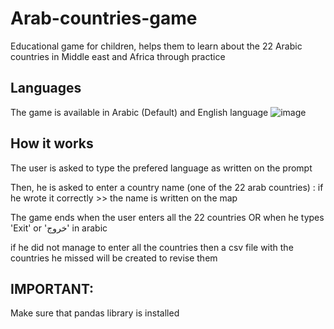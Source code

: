 # Arab-countries-game
Educational game for children, helps them to learn about the 22 Arabic countries in Middle east and Africa through practice


## Languages
The game is available in Arabic (Default) and English language 
![image](https://user-images.githubusercontent.com/61654046/216782854-dc0b1f97-66ac-41b8-9529-f6faed66e52d.png)


## How it works 
The user is asked to type the prefered language as written on the prompt

Then, he is asked to enter a country name (one of the 22 arab countries) : if he wrote it correctly >> the name is written on the map 

The game ends when the user enters all the 22 countries OR when he types 'Exit' or 'خروج' in arabic 

if he did not manage to enter all the countries then a csv file with the countries he missed will be created to revise them 

## IMPORTANT:
Make sure that pandas library is installed 
